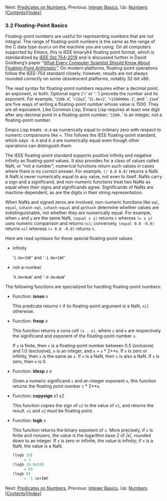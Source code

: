 

Next: [Predicates on Numbers](Predicates-on-Numbers.html), Previous: [Integer Basics](Integer-Basics.html), Up: [Numbers](Numbers.html)   \[[Contents](index.html#SEC_Contents "Table of contents")]\[[Index](Index.html "Index")]

### 3.2 Floating-Point Basics

Floating-point numbers are useful for representing numbers that are not integral. The range of floating-point numbers is the same as the range of the C data type `double` on the machine you are using. On all computers supported by Emacs, this is IEEE binary64 floating point format, which is standardized by [IEEE Std 754-2019](https://standards.ieee.org/standard/754-2019.html) and is discussed further in David Goldberg’s paper “[What Every Computer Scientist Should Know About Floating-Point Arithmetic](https://docs.oracle.com/cd/E19957-01/806-3568/ncg_goldberg.html)”. On modern platforms, floating-point operations follow the IEEE-754 standard closely; however, results are not always rounded correctly on some obsolescent platforms, notably 32-bit x86.

The read syntax for floating-point numbers requires either a decimal point, an exponent, or both. Optional signs (‘`+`’ or ‘`-`’) precede the number and its exponent. For example, ‘`1500.0`’, ‘`+15e2`’, ‘`15.0e+2`’, ‘`+1500000e-3`’, and ‘`.15e4`’ are five ways of writing a floating-point number whose value is 1500. They are all equivalent. Like Common Lisp, Emacs Lisp requires at least one digit after any decimal point in a floating-point number; ‘`1500.`’ is an integer, not a floating-point number.

Emacs Lisp treats `-0.0` as numerically equal to ordinary zero with respect to numeric comparisons like `=`. This follows the IEEE floating-point standard, which says `-0.0` and `0.0` are numerically equal even though other operations can distinguish them.

The IEEE floating-point standard supports positive infinity and negative infinity as floating-point values. It also provides for a class of values called NaN, or “not a number”; numerical functions return such values in cases where there is no correct answer. For example, `(/ 0.0 0.0)` returns a NaN. A NaN is never numerically equal to any value, not even to itself. NaNs carry a sign and a significand, and non-numeric functions treat two NaNs as equal when their signs and significands agree. Significands of NaNs are machine-dependent, as are the digits in their string representation.

When NaNs and signed zeros are involved, non-numeric functions like `eql`, `equal`, `sxhash-eql`, `sxhash-equal` and `gethash` determine whether values are indistinguishable, not whether they are numerically equal. For example, when `x` and `y` are the same NaN, `(equal x y)` returns `t` whereas `(= x y)` uses numeric comparison and returns `nil`; conversely, `(equal 0.0 -0.0)` returns `nil` whereas `(= 0.0 -0.0)` returns `t`.

Here are read syntaxes for these special floating-point values:

*   infinity

    ‘`1.0e+INF`’ and ‘`-1.0e+INF`’

*   not-a-number

    ‘`0.0e+NaN`’ and ‘`-0.0e+NaN`’

The following functions are specialized for handling floating-point numbers:

*   Function: **isnan** *x*

    This predicate returns `t` if its floating-point argument is a NaN, `nil` otherwise.

<!---->

*   Function: **frexp** *x*

    This function returns a cons cell `(s . e)`, where `s` and `e` are respectively the significand and exponent of the floating-point number `x`.

    If `x` is finite, then `s` is a floating-point number between 0.5 (inclusive) and 1.0 (exclusive), `e` is an integer, and `x` = `s` \* 2\*\*`e`. If `x` is zero or infinity, then `s` is the same as `x`. If `x` is a NaN, then `s` is also a NaN. If `x` is zero, then `e` is 0.

<!---->

*   Function: **ldexp** *s e*

    Given a numeric significand `s` and an integer exponent `e`, this function returns the floating point number `s` \* 2\*\*`e`.

<!---->

*   Function: **copysign** *x1 x2*

    This function copies the sign of `x2` to the value of `x1`, and returns the result. `x1` and `x2` must be floating point.

<!---->

*   Function: **logb** *x*

    This function returns the binary exponent of `x`. More precisely, if `x` is finite and nonzero, the value is the logarithm base 2 of *|x|*, rounded down to an integer. If `x` is zero or infinite, the value is infinity; if `x` is a NaN, the value is a NaN.

    ```lisp
    (logb 10)
         ⇒ 3
    (logb 10.0e20)
         ⇒ 69
    (logb 0)
         ⇒ -1.0e+INF
    ```

Next: [Predicates on Numbers](Predicates-on-Numbers.html), Previous: [Integer Basics](Integer-Basics.html), Up: [Numbers](Numbers.html)   \[[Contents](index.html#SEC_Contents "Table of contents")]\[[Index](Index.html "Index")]
